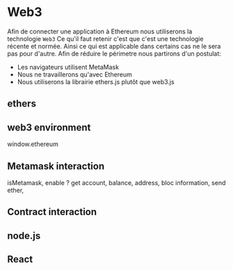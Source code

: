 # Web3

Afin de connecter une application à Ethereum nous utiliserons la technologie `Web3`
Ce qu'il faut retenir c'est que c'est une technologie récente et normée. Ainsi ce qui est applicable dans certains cas ne le sera pas pour d'autre.
Afin de réduire le périmetre nous partirons d'un postulat:

- Les navigateurs utilisent MetaMask
- Nous ne travaillerons qu'avec Ethereum
- Nous utiliserons la librairie ethers.js plutôt que web3.js

## ethers

## web3 environment

window.ethereum

## Metamask interaction

isMetamask, enable ?
get account, balance, address, bloc information, send ether,

## Contract interaction

## node.js

## React
